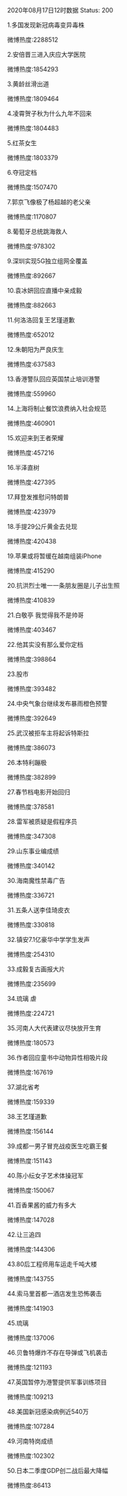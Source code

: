 2020年08月17日12时数据
Status: 200

1.多国发现新冠病毒变异毒株

微博热度:2288512

2.安倍晋三进入庆应大学医院

微博热度:1854293

3.黄龄丝滑出道

微博热度:1809464

4.凌霄贺子秋为什么九年不回来

微博热度:1804483

5.红茶女生

微博热度:1803379

6.夺冠定档

微博热度:1507470

7.郭京飞像极了杨超越的老父亲

微博热度:1170807

8.葡萄牙总统跳海救人

微博热度:978302

9.深圳实现5G独立组网全覆盖

微博热度:892667

10.袁冰妍回应直播中亲成毅

微博热度:882663

11.何洛洛回复王艺瑾道歉

微博热度:652012

12.朱朝阳为严良庆生

微博热度:637583

13.香港警队回应英国禁止培训港警

微博热度:559960

14.上海将制止餐饮浪费纳入社会规范

微博热度:460901

15.欢迎来到王者荣耀

微博热度:457216

16.半泽直树

微博热度:427395

17.拜登发推慰问特朗普

微博热度:423979

18.手提29公斤黄金去兑现

微博热度:420438

19.苹果或将暂缓在越南组装iPhone

微博热度:415290

20.抗洪烈士唯一一条朋友圈是儿子出生照

微博热度:410839

21.白敬亭 我觉得我不是帅哥

微博热度:403467

22.他其实没有那么爱你定档

微博热度:398864

23.股市

微博热度:393482

24.中央气象台继续发布暴雨橙色预警

微博热度:392649

25.武汉被拒车主将起诉特斯拉

微博热度:386073

26.本特利蹦极

微博热度:382899

27.春节档电影开始回归

微博热度:378581

28.雷军被质疑是假程序员

微博热度:347308

29.山东事业编成绩

微博热度:340142

30.海南魔性禁毒广告

微博热度:336721

31.五条人送李佳琦皮衣

微博热度:330818

32.镇安7.1亿豪华中学学生发声

微博热度:254310

33.成毅复古画报大片

微博热度:235699

34.琉璃 虐

微博热度:224721

35.河南人大代表建议尽快放开生育

微博热度:180573

36.作者回应童书中动物异性相吸片段

微博热度:167619

37.湖北省考

微博热度:159339

38.王艺瑾道歉

微博热度:156144

39.成都一男子冒充战疫医生吃霸王餐

微博热度:151143

40.陈小纭女子艺术体操冠军

微博热度:150067

41.百香果酱的威力有多大

微博热度:147028

42.让三追四

微博热度:144306

43.80后工程师用车运走千吨大楼

微博热度:143755

44.索马里首都一酒店发生恐怖袭击

微博热度:141903

45.琉璃

微博热度:137006

46.贝鲁特爆炸不存在导弹或飞机袭击

微博热度:121193

47.英国暂停为港警提供军事训练项目

微博热度:109213

48.美国新冠感染病例近540万

微博热度:107284

49.河南特岗成绩

微博热度:102302

50.日本二季度GDP创二战后最大降幅

微博热度:86413

